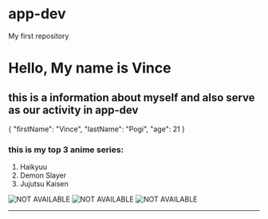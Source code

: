 # app-dev
My first repository

# **Hello, My name is Vince**
## this is a information about myself and also serve as our activity in app-dev


{
  "firstName": "Vince",
  "lastName": "Pogi",
  "age": 21
}

### this is my top 3 anime series:
1. Haikyuu
2. Demon Slayer
3. Jujutsu Kaisen

![NOT AVAILABLE](https://miro.medium.com/v2/resize:fit:1400/1*2kA5cLxeTWH5XVlXm7FVFA.jpeg)
![NOT AVAILABLE](https://cdn.oneesports.gg/cdn-data/2023/01/Anime_DemonSlayer_AllHashira_2-450x253.jpg)
![NOT AVAILABLE](https://p325k7wa.twic.pics/high/jujutsu-kaisen/jujutsu-kaisen-cursed-clash/00-page-setup/JJK-header-mobile2.jpg?twic=v1/resize=760/step=10/quality=80)


---
